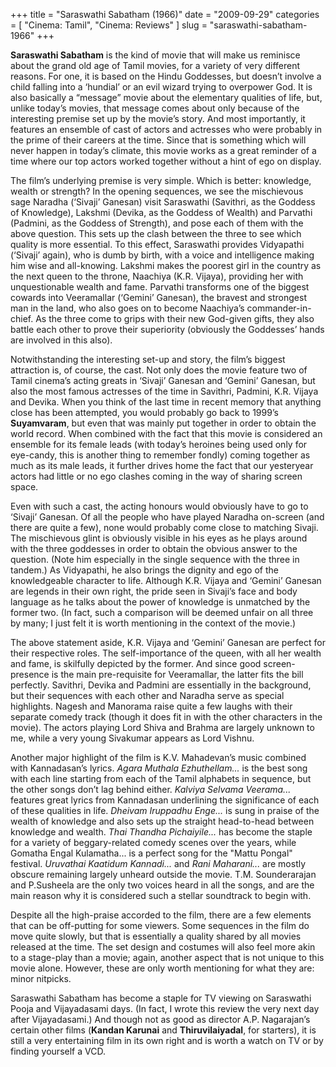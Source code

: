 +++
title = "Saraswathi Sabatham (1966)"
date = "2009-09-29"
categories = [
  "Cinema: Tamil",
  "Cinema: Reviews"
]
slug = "saraswathi-sabatham-1966"
+++

**Saraswathi Sabatham** is the kind of movie that will make us reminisce about the grand old age of Tamil movies, for a variety of very different reasons. For one, it is based on the Hindu Goddesses, but doesn’t involve a child falling into a ‘hundial’ or an evil wizard trying to overpower God. It is also basically a “message” movie about the elementary qualities of life, but, unlike today’s movies, that message comes about only because of the interesting premise set up by the movie’s story. And most importantly, it features an ensemble of cast of actors and actresses who were probably in the prime of their careers at the time. Since that is something which will never happen in today’s climate, this movie works as a great reminder of a time where our top actors worked together without a hint of ego on display.

The film’s underlying premise is very simple. Which is better: knowledge, wealth or strength? In the opening sequences, we see the mischievous sage Naradha (‘Sivaji’ Ganesan) visit Saraswathi (Savithri, as the Goddess of Knowledge), Lakshmi (Devika, as the Goddess of Wealth) and Parvathi (Padmini, as the Goddess of Strength), and pose each of them with the above question. This sets up the clash between the three to see which quality is more essential. To this effect, Saraswathi provides Vidyapathi (‘Sivaji’ again), who is dumb by birth, with a voice and intelligence making him wise and all-knowing. Lakshmi makes the poorest girl in the country as the next queen to the throne, Naachiya (K.R. Vijaya), providing her with unquestionable wealth and fame. Parvathi transforms one of the biggest cowards into Veeramallar (‘Gemini’ Ganesan), the bravest and strongest man in the land, who also goes on to become Naachiya’s commander-in-chief. As the three come to grips with their new God-given gifts, they also battle each other to prove their superiority (obviously the Goddesses’ hands are involved in this also).

Notwithstanding the interesting set-up and story, the film’s biggest attraction is, of course, the cast. Not only does the movie feature two of Tamil cinema’s acting greats in ‘Sivaji’ Ganesan and ‘Gemini’ Ganesan, but also the most famous actresses of the time in Savithri, Padmini, K.R. Vijaya and Devika. When you think of the last time in recent memory that anything close has been attempted, you would probably go back to 1999’s **Suyamvaram**, but even that was mainly put together in order to obtain the world record. When combined with the fact that this movie is considered an ensemble for its female leads (with today’s heroines being used only for eye-candy, this is another thing to remember fondly) coming together as much as its male leads, it further drives home the fact that our yesteryear actors had little or no ego clashes coming in the way of sharing screen space.

Even with such a cast, the acting honours would obviously have to go to ‘Sivaji’ Ganesan. Of all the people who have played Naradha on-screen (and there are quite a few), none would probably come close to matching Sivaji. The mischievous glint is obviously visible in his eyes as he plays around with the three goddesses in order to obtain the obvious answer to the question. (Note him especially in the single sequence with the three in tandem.) As Vidyapathi, he also brings the dignity and ego of the knowledgeable character to life. Although K.R. Vijaya and ‘Gemini’ Ganesan are legends in their own right, the pride seen in Sivaji’s face and body language as he talks about the power of knowledge is unmatched by the former two. (In fact, such a comparison will be deemed unfair on all three by many; I just felt it is worth mentioning in the context of the movie.)

The above statement aside, K.R. Vijaya and ‘Gemini’ Ganesan are perfect for their respective roles. The self-importance of the queen, with all her wealth and fame, is skilfully depicted by the former. And since good screen-presence is the main pre-requisite for Veeramallar, the latter fits the bill perfectly. Savithri, Devika and Padmini are essentially in the background, but their sequences with each other and Naradha serve as special highlights. Nagesh and Manorama raise quite a few laughs with their separate comedy track (though it does fit in with the other characters in the movie). The actors playing Lord Shiva and Brahma are largely unknown to me, while a very young Sivakumar appears as Lord Vishnu.

Another major highlight of the film is K.V. Mahadevan’s music combined with Kannadasan’s lyrics. _Agara Muthala Ezhuthellam..._ is the best song with each line starting from each of the Tamil alphabets in sequence, but the other songs don’t lag behind either. _Kalviya Selvama Veerama..._ features great lyrics from Kannadasan underlining the significance of each of these qualities in life. _Dheivam Iruppadhu Enge..._ is sung in praise of the wealth of knowledge and also sets up the straight head-to-head between knowledge and wealth. _Thai Thandha Pichaiyile..._ has become the staple for a variety of beggary-related comedy scenes over the years, while Gomatha Engal Kulamatha... is a perfect song for the "Mattu Pongal" festival. _Uruvathai Kaatidum Kannadi..._ and _Rani Maharani..._ are mostly obscure remaining largely unheard outside the movie. T.M. Sounderarajan and P.Susheela are the only two voices heard in all the songs, and are the main reason why it is considered such a stellar soundtrack to begin with.

Despite all the high-praise accorded to the film, there are a few elements that can be off-putting for some viewers. Some sequences in the film do move quite slowly, but that is essentially a quality shared by all movies released at the time. The set design and costumes will also feel more akin to a stage-play than a movie; again, another aspect that is not unique to this movie alone. However, these are only worth mentioning for what they are: minor nitpicks.

Saraswathi Sabatham has become a staple for TV viewing on Saraswathi Pooja and Vijayadasami days. (In fact, I wrote this review the very next day after Vijayadasami.) And though not as good as director A.P. Nagarajan’s certain other films (**Kandan Karunai** and **Thiruvilaiyadal**, for starters), it is still a very entertaining film in its own right and is worth a watch on TV or by finding yourself a VCD.

